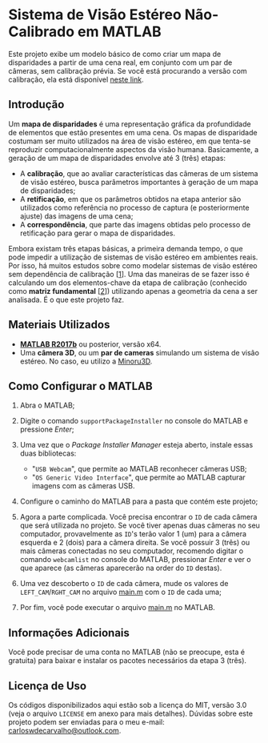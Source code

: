 # Sistema de Visão Estéreo Não-Calibrado em MATLAB

Este projeto exibe um modelo básico de como criar um mapa de disparidades a partir de uma cena real, em conjunto com um par de câmeras, sem calibração prévia. Se você está procurando a versão com calibração, ela está disponível [neste link](https://github.com/Carzuilha/MATLAB-CalibratedStereoVisionSystem).

## Introdução

Um **mapa de disparidades** é uma representação gráfica da profundidade de elementos que estão presentes em uma cena. Os mapas de disparidade costumam ser muito utilizados na área de visão estéreo, em que tenta-se reproduzir computacionalmente aspectos da visão humana. Basicamente, a geração de um mapa de disparidades envolve até 3 (três) etapas:

 - A **calibração**, que ao avaliar características das câmeras de um sistema de visão estéreo, busca parâmetros importantes à geração de um mapa de disparidades;
 - A **retificação**, em que os parâmetros obtidos na etapa anterior são utilizados como referência no processo de captura (e posteriormente ajuste) das imagens de uma cena;
 - A **correspondência**, que parte das imagens obtidas pelo processo de retificação para gerar o mapa de disparidades.

Embora existam três etapas básicas, a primeira demanda tempo, o que pode impedir a utilização de sistemas de visão estéreo em ambientes reais. Por isso, há muitos estudos sobre como modelar sistemas de visão estéreo sem dependência de calibração [[1](https://www.researchgate.net/publication/220692096_Introductory_techniques_for_3-D_computer_vision)]. Uma das maneiras de se fazer isso é calculando um dos elementos-chave da etapa de calibração (conhecido como **matriz fundamental** [[2](https://www.cambridge.org/core/books/multiple-view-geometry-in-computer-vision/0B6F289C78B2B23F596CAA76D3D43F7A)]) utilizando apenas a geometria da cena a ser analisada. É o que este projeto faz. 

## Materiais Utilizados

- [**MATLAB R2017b**](https://www.mathworks.com/products/matlab.html) ou posterior, versão x64.
- Uma **câmera 3D**, ou um **par de cameras** simulando um sistema de visão estéreo. No caso, eu utilizo a [Minoru3D](http://www.minoru3d.com/).

## Como Configurar o MATLAB

1. Abra o MATLAB;

2. Digite o comando `supportPackageInstaller` no console do MATLAB e pressione _Enter_;

3. Uma vez que o _Package Installer Manager_ esteja aberto, instale essas duas bibliotecas:

	- "`USB Webcam`", que permite ao MATLAB reconhecer câmeras USB;
	- "`OS Generic Video Interface`", que permite ao MATLAB capturar imagens com as câmeras USB.
	
4. Configure o caminho do MATLAB para a pasta que contém este projeto;

5. Agora a parte complicada. Você precisa encontrar o `ID` de cada câmera que será utilizada no projeto. Se você tiver apenas duas câmeras no seu computador, provavelmente as `ID`'s terão valor 1 (um) para a câmera esquerda e 2 (dois) para a câmera direita. Se você possuir 3 (três) ou mais câmeras conectadas no seu computador, recomendo digitar o comando `webcamlist` no console do MATLAB, pressionar _Enter_ e ver o que aparece (as câmeras aparecerão na order do `ID` destas). 

6. Uma vez descoberto o `ID` de cada câmera, mude os valores de `LEFT_CAM`/`RGHT_CAM` no arquivo [main.m](sources/main.c) com o `ID` de cada uma;

7. Por fim, você pode executar o arquivo [main.m](sources/main.c) no MATLAB.

## Informações Adicionais

Você pode precisar de uma conta no MATLAB (não se preocupe, esta é gratuita) para baixar e instalar os pacotes necessários da etapa 3 (três).

## Licença de Uso

Os códigos disponibilizados aqui estão sob a licença do MIT, versão 3.0 (veja o arquivo `LICENSE` em anexo para mais detalhes). Dúvidas sobre este projeto podem ser enviadas para o meu e-mail: carloswdecarvalho@outlook.com.